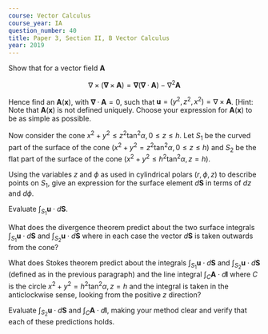 ```yaml
---
course: Vector Calculus
course_year: IA
question_number: 40
title: Paper 3, Section II, B Vector Calculus
year: 2019
---
```




Show that for a vector field $\mathbf{A}$

$$\nabla \times(\boldsymbol{\nabla} \times \mathbf{A})=\boldsymbol{\nabla}(\boldsymbol{\nabla} \cdot \mathbf{A})-\nabla^{2} \mathbf{A}$$

Hence find an $\mathbf{A}(\mathbf{x})$, with $\boldsymbol{\nabla} \cdot \mathbf{A}=0$, such that $\mathbf{u}=\left(y^{2}, z^{2}, x^{2}\right)=\nabla \times \mathbf{A}$. [Hint: Note that $\mathbf{A}(\mathbf{x})$ is not defined uniquely. Choose your expression for $\mathbf{A}(\mathbf{x})$ to be as simple as possible.

Now consider the cone $x^{2}+y^{2} \leqslant z^{2} \tan ^{2} \alpha, 0 \leqslant z \leqslant h$. Let $S_{1}$ be the curved part of the surface of the cone $\left(x^{2}+y^{2}=z^{2} \tan ^{2} \alpha, 0 \leqslant z \leqslant h\right)$ and $S_{2}$ be the flat part of the surface of the cone $\left(x^{2}+y^{2} \leqslant h^{2} \tan ^{2} \alpha, z=h\right)$.

Using the variables $z$ and $\phi$ as used in cylindrical polars $(r, \phi, z)$ to describe points on $S_{1}$, give an expression for the surface element $d \mathbf{S}$ in terms of $d z$ and $d \phi$.

Evaluate $\int_{S_{1}} \mathbf{u} \cdot d \mathbf{S}$.

What does the divergence theorem predict about the two surface integrals $\int_{S_{1}} \mathbf{u} \cdot d \mathbf{S}$ and $\int_{S_{2}} \mathbf{u} \cdot d \mathbf{S}$ where in each case the vector $d \mathbf{S}$ is taken outwards from the cone?

What does Stokes theorem predict about the integrals $\int_{S_{1}} \mathbf{u} \cdot d \mathbf{S}$ and $\int_{S_{2}} \mathbf{u} \cdot d \mathbf{S}$ (defined as in the previous paragraph) and the line integral $\int_{C} \mathbf{A} \cdot d \mathbf{l}$ where $C$ is the circle $x^{2}+y^{2}=h^{2} \tan ^{2} \alpha, z=h$ and the integral is taken in the anticlockwise sense, looking from the positive $z$ direction?

Evaluate $\int_{S_{2}} \mathbf{u} \cdot d \mathbf{S}$ and $\int_{C} \mathbf{A} \cdot d \mathbf{l}$, making your method clear and verify that each of these predictions holds.